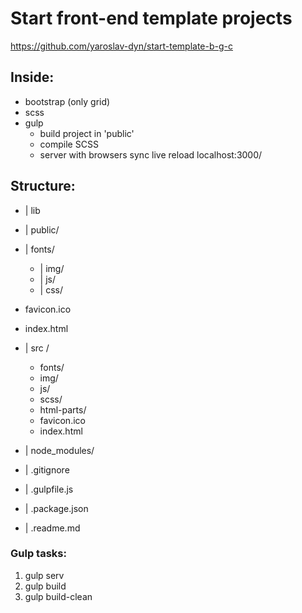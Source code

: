 # Start front-end template projects
https://github.com/yaroslav-dyn/start-template-b-g-c
	
## Inside:
- bootstrap (only grid)
- scss
- gulp
	-	build project in 'public'
	-	compile SCSS
	-	server with browsers sync live reload localhost:3000/

## Structure:
* | lib
* | public/
* | fonts/
	* | img/
	* | js/
	* | css/
* favicon.ico
* index.html
* | src /
	* fonts/
	* img/
	* js/
	* scss/
	* html-parts/
	* favicon.ico
	* index.html

* | node_modules/
* | .gitignore
* | .gulpfile.js
* | .package.json
* | .readme.md

### Gulp tasks:
1. gulp serv
2. gulp build
3. gulp build-clean






